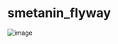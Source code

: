 # smetanin_flyway
 
![image](https://github.com/dmitriysmetanin/smetanin_flyway/assets/88580214/6b3f2b90-40cb-47d9-a91c-291bbc4218c1)
